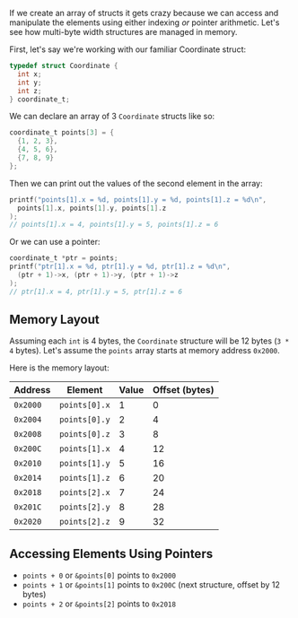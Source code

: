 If we create an array of structs it gets crazy because we can access and manipulate the elements using either indexing _or_ pointer arithmetic. Let's see how multi-byte width structures are managed in memory.

First, let's say we're working with our familiar Coordinate struct:

```c
typedef struct Coordinate {
  int x;
  int y;
  int z;
} coordinate_t;
```

We can declare an array of 3 `Coordinate` structs like so:
```c
coordinate_t points[3] = {
  {1, 2, 3},
  {4, 5, 6},
  {7, 8, 9}
};
```

Then we can print out the values of the second element in the array:

```c
printf("points[1].x = %d, points[1].y = %d, points[1].z = %d\n",
  points[1].x, points[1].y, points[1].z
);
// points[1].x = 4, points[1].y = 5, points[1].z = 6
```

Or we can use a pointer:

```c
coordinate_t *ptr = points;
printf("ptr[1].x = %d, ptr[1].y = %d, ptr[1].z = %d\n",
  (ptr + 1)->x, (ptr + 1)->y, (ptr + 1)->z
);
// ptr[1].x = 4, ptr[1].y = 5, ptr[1].z = 6
```

## Memory Layout

Assuming each `int` is 4 bytes, the `Coordinate` structure will be 12 bytes (`3 * 4` bytes). Let's assume the `points` array starts at memory address `0x2000`.

Here is the memory layout:

|Address|Element|Value|Offset (bytes)|
|---|---|---|---|
|`0x2000`|`points[0].x`|1|0|
|`0x2004`|`points[0].y`|2|4|
|`0x2008`|`points[0].z`|3|8|
|`0x200C`|`points[1].x`|4|12|
|`0x2010`|`points[1].y`|5|16|
|`0x2014`|`points[1].z`|6|20|
|`0x2018`|`points[2].x`|7|24|
|`0x201C`|`points[2].y`|8|28|
|`0x2020`|`points[2].z`|9|32|

## Accessing Elements Using Pointers

- `points + 0` or `&points[0]` points to `0x2000`
- `points + 1` or `&points[1]` points to `0x200C` (next structure, offset by 12 bytes)
- `points + 2` or `&points[2]` points to `0x2018`